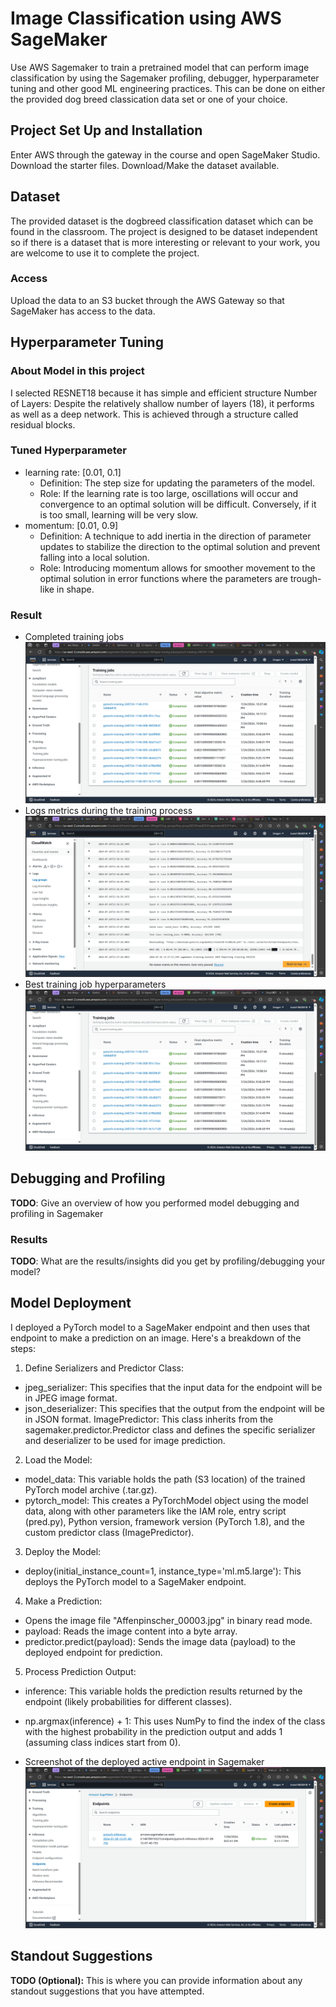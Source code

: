 # Image Classification using AWS SageMaker

Use AWS Sagemaker to train a pretrained model that can perform image classification by using the Sagemaker profiling, debugger, hyperparameter tuning and other good ML engineering practices. This can be done on either the provided dog breed classication data set or one of your choice.

## Project Set Up and Installation
Enter AWS through the gateway in the course and open SageMaker Studio. 
Download the starter files.
Download/Make the dataset available. 

## Dataset
The provided dataset is the dogbreed classification dataset which can be found in the classroom.
The project is designed to be dataset independent so if there is a dataset that is more interesting or relevant to your work, you are welcome to use it to complete the project.

### Access
Upload the data to an S3 bucket through the AWS Gateway so that SageMaker has access to the data. 

## Hyperparameter Tuning
### About Model in this project 
I selected RESNET18 because it has simple and efficient structure
Number of Layers: Despite the relatively shallow number of layers (18), it performs as well as a deep network. This is achieved through a structure called residual blocks.
### Tuned Hyperparameter
* learning rate: [0.01, 0.1]
    * Definition: The step size for updating the parameters of the model.
    * Role: If the learning rate is too large, oscillations will occur and convergence to an optimal solution will be difficult. Conversely, if it is too small, learning will be very slow.
* momentum: [0.01, 0.9]
    * Definition: A technique to add inertia in the direction of parameter updates to stabilize the direction to the optimal solution and prevent falling into a local solution.
    * Role: Introducing momentum allows for smoother movement to the optimal solution in error functions where the parameters are trough-like in shape.

### Result
* Completed training jobs
![completed training jobs](image/hpo_loss.png)
* Logs metrics during the training process
![cloudwatch](image/cloudwatch.png)
* Best training job hyperparameters
![Best training job hyperparameters](image/hpo_loss.png)


## Debugging and Profiling
**TODO**: Give an overview of how you performed model debugging and profiling in Sagemaker

### Results
**TODO**: What are the results/insights did you get by profiling/debugging your model?


## Model Deployment

I deployed a PyTorch model to a SageMaker endpoint and then uses that endpoint to make a prediction on an image. Here's a breakdown of the steps:

1. Define Serializers and Predictor Class:
* jpeg_serializer: This specifies that the input data for the endpoint will be in JPEG image format.
* json_deserializer: This specifies that the output from the endpoint will be in JSON format.
ImagePredictor: This class inherits from the sagemaker.predictor.Predictor class and defines the specific serializer and deserializer to be used for image prediction.

2. Load the Model:
* model_data: This variable holds the path (S3 location) of the trained PyTorch model archive (.tar.gz).
* pytorch_model: This creates a PyTorchModel object using the model data, along with other parameters like the IAM role, entry script (pred.py), Python version, framework version (PyTorch 1.8), and the custom predictor class (ImagePredictor).

3. Deploy the Model:
* deploy(initial_instance_count=1, instance_type='ml.m5.large'): This deploys the PyTorch model to a SageMaker endpoint.

4. Make a Prediction:
* Opens the image file "Affenpinscher_00003.jpg" in binary read mode.
* payload: Reads the image content into a byte array.
* predictor.predict(payload): Sends the image data (payload) to the deployed endpoint for prediction.

5. Process Prediction Output:
* inference: This variable holds the prediction results returned by the endpoint (likely probabilities for different classes).
* np.argmax(inference) + 1: This uses NumPy to find the index of the class with the highest probability in the prediction output and adds 1 (assuming class indices start from 0).

* Screenshot of the deployed active endpoint in Sagemaker
![Best training job hyperparameters](image/inference.png)

## Standout Suggestions
**TODO (Optional):** This is where you can provide information about any standout suggestions that you have attempted.
